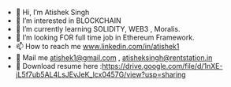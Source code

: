 - 👋 Hi, I’m Atishek Singh
- 👀 I’m interested in  BLOCKCHAIN 
- 🌱 I’m currently learning SOLIDITY, WEB3 , Moralis.
- 💞️ I’m looking FOR full time job in Ethereum Framework.
- 📫 How to reach me www.linkedin.com/in/atishek1
- 📧 Mail me atishek1@gmail.com , atisheksingh@rentstation.in
- :page_facing_up:   Download resume here :https://drive.google.com/file/d/1nXE-jL5f7ub5AL4LsJEvJeK_lcx0457G/view?usp=sharing

<!---
atisheksingh/atisheksingh is a ✨ special ✨ repository because its `README.md` (this file) appears on your GitHub profile.
You can click the Preview link to take a look at your changes.
--->
